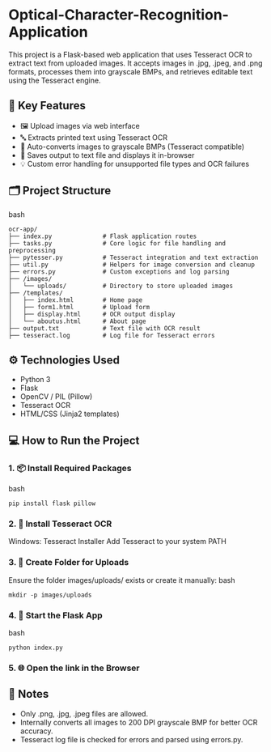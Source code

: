 # Optical-Character-Recognition-Application
This project is a Flask-based web application that uses Tesseract OCR to extract text from uploaded images. It accepts images in .jpg, .jpeg, and .png formats, processes them into grayscale BMPs, and retrieves editable text using the Tesseract engine.

## 🚀 Key Features
- 🖼️ Upload images via web interface
- 🔤 Extracts printed text using Tesseract OCR
- 🧠 Auto-converts images to grayscale BMPs (Tesseract compatible)
- 📁 Saves output to text file and displays it in-browser
- 💡 Custom error handling for unsupported file types and OCR failures

## 🗂️ Project Structure
bash
```
ocr-app/
├── index.py              # Flask application routes
├── tasks.py              # Core logic for file handling and preprocessing
├── pytesser.py           # Tesseract integration and text extraction
├── util.py               # Helpers for image conversion and cleanup
├── errors.py             # Custom exceptions and log parsing
├── /images/
│   └── uploads/          # Directory to store uploaded images
├── /templates/
│   ├── index.html        # Home page
│   ├── form1.html        # Upload form
│   ├── display.html      # OCR output display
│   └── aboutus.html      # About page
├── output.txt            # Text file with OCR result
├── tesseract.log         # Log file for Tesseract errors
```

## ⚙️ Technologies Used
- Python 3
- Flask
- OpenCV / PIL (Pillow)
- Tesseract OCR
- HTML/CSS (Jinja2 templates)

## 💻 How to Run the Project
### 1. 📦 Install Required Packages
bash
```
pip install flask pillow
```
### 2. 🔧 Install Tesseract OCR
Windows: Tesseract Installer
Add Tesseract to your system PATH

### 3. 📂 Create Folder for Uploads
Ensure the folder images/uploads/ exists or create it manually:
bash
```
mkdir -p images/uploads
```
### 4. 🏁 Start the Flask App
bash
```
python index.py
```
### 5. 🌐 Open the link in the Browser

## 📌 Notes
- Only .png, .jpg, .jpeg files are allowed.
- Internally converts all images to 200 DPI grayscale BMP for better OCR accuracy.
- Tesseract log file is checked for errors and parsed using errors.py.



